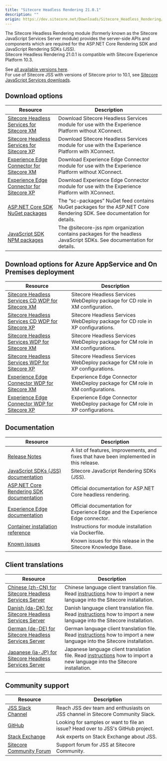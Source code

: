 ```yaml
---
title: "Sitecore Headless Rendering 21.0.1"
description: ""
origin: https://dev.sitecore.net/Downloads/Sitecore_Headless_Rendering/21x/Sitecore_Headless_Rendering_2101.aspx
---
```


The Sitecore Headless Rendering module (formerly known as the Sitecore JavaScript Services Server module) provides the server-side APIs and components which are required for the ASP.NET Core Rendering SDK and JavaScript Rendering SDKs (JSS).\
Sitecore Headless Rendering 21.0.1 is compatible with Sitecore Experience Platform 10.3.
  
See [all available versions here](/downloads/Sitecore_Headless_Rendering).\
For use of Sitecore JSS with versions of Sitecore prior to 10.1, see [Sitecore JavaScript Services downloads](/downloads/Sitecore_JavaScript_Services).

## Download options

 | Resource | Description |
 | --- | --- |
 | [Sitecore Headless Services for Sitecore XM](https://scdp.blob.core.windows.net/downloads/Sitecore%20Headless%20Rendering/21x/Sitecore%20Headless%20Rendering%202101/Secure/Sitecore%20Headless%20Services%20Server%20XM%2021.0.587.zip) | Download Sitecore Headless Services module for use with the Experience Platform without XConnect. |
 | [Sitecore Headless Services for Sitecore XP](https://scdp.blob.core.windows.net/downloads/Sitecore%20Headless%20Rendering/21x/Sitecore%20Headless%20Rendering%202101/Secure/Sitecore%20Headless%20Services%20Server%20XP%2021.0.587.zip) | Download Sitecore Headless Services module for use with the Experience Platform with XConnect. |
 | [Experience Edge Connector for Sitecore XM](https://scdp.blob.core.windows.net/downloads/Sitecore%20Headless%20Rendering/21x/Sitecore%20Headless%20Rendering%202101/Secure/Sitecore%20ExperienceEdge%20Connector%20for%20Sitecore%2010.3.0%20XM%2021.0.1%20rev.%200167.zip) | Download Experience Edge Connector module for use with the Experience Platform without XConnect. |
 | [Experience Edge Connector for Sitecore XP](https://scdp.blob.core.windows.net/downloads/Sitecore%20Headless%20Rendering/21x/Sitecore%20Headless%20Rendering%202101/Secure/Sitecore%20ExperienceEdge%20Connector%20for%20Sitecore%2010.3.0%20XP%2021.0.1%20rev.%200167.zip) | Download Experience Edge Connector module for use with the Experience Platform with XConnect. |
 | [ASP.NET Core SDK NuGet packages](https://sitecore.myget.org/feed/sc-packages/package/nuget/Sitecore.AspNet.RenderingEngine) | The “sc-packages” NuGet feed contains NuGet packages for the ASP.NET Core Rendering SDK. See documentation for details. |
 | [JavaScript SDK NPM packages](https://www.npmjs.com/org/sitecore-jss) | The @sitecore-jss npm organization contains packages for the headless JavaScript SDKs. See documentation for details. |

## Download options for Azure AppService and On Premises deployment

 | Resource | Description |
 | --- | --- |
 | [Sitecore Headless Services CD WDP for Sitecore XM](https://scdp.blob.core.windows.net/downloads/Sitecore%20Headless%20Rendering/21x/Sitecore%20Headless%20Rendering%202101/Secure/Sitecore%20Headless%20Services%20Server%20XM%20CD%2021.0.587.scwdp.zip) | Sitecore Headless Services WebDeploy package for CD role in XM configuration. |
 | [Sitecore Headless Services CD WDP for Sitecore XP](https://scdp.blob.core.windows.net/downloads/Sitecore%20Headless%20Rendering/21x/Sitecore%20Headless%20Rendering%202101/Secure/Sitecore%20Headless%20Services%20Server%20XP%20CD%2021.0.587.scwdp.zip) | Sitecore Headless Services WebDeploy package for CD role in XP configurations. |
 | [Sitecore Headless Services WDP for Sitecore XM](https://scdp.blob.core.windows.net/downloads/Sitecore%20Headless%20Rendering/21x/Sitecore%20Headless%20Rendering%202101/Secure/Sitecore%20Headless%20Services%20Server%20XM%2021.0.587.scwdp.zip) | Sitecore Headless Services WebDeploy package for CM role in XM configurations. |
 | [Sitecore Headless Services WDP for Sitecore XP](https://scdp.blob.core.windows.net/downloads/Sitecore%20Headless%20Rendering/21x/Sitecore%20Headless%20Rendering%202101/Secure/Sitecore%20Headless%20Services%20Server%20XP%2021.0.587.scwdp.zip) | Sitecore Headless Services WebDeploy package for CM role in XP configurations. |
 | [Experience Edge Connector WDP for Sitecore XM](https://scdp.blob.core.windows.net/downloads/Sitecore%20Headless%20Rendering/21x/Sitecore%20Headless%20Rendering%202101/Secure/Sitecore%20ExperienceEdge%20Connector%20for%20Sitecore%2010.3.0%20XM%2021.0.1%20rev.%200167.scwdp.zip) | Experience Edge Connector WebDeploy package for CM role in XM configurations. |
 | [Experience Edge Connector WDP for Sitecore XP](https://scdp.blob.core.windows.net/downloads/Sitecore%20Headless%20Rendering/21x/Sitecore%20Headless%20Rendering%202101/Secure/Sitecore%20ExperienceEdge%20Connector%20for%20Sitecore%2010.3.0%20XP%2021.0.1%20rev.%200167.scwdp.zip) | Experience Edge Connector WebDeploy package for CM role in XP configurations. |

## Documentation

 | Resource | Description |
 | --- | --- |
 | [Release Notes](/downloads/Sitecore_Headless_Rendering/21x/Sitecore_Headless_Rendering_2101/Release_Notes) | A list of features, improvements, and fixes that have been implemented in this release. |
 | [JavaScript SDKs (JSS) documentation](https://doc.sitecore.com/en/developers/hd/210/sitecore-headless-development/sitecore-javascript-rendering-sdks--jss-.html) | Sitecore JavaScript Rendering SDKs (JSS). |
 | [ASP.NET Core Rendering SDK documentation](https://doc.sitecore.com/en/developers/hd/210/sitecore-headless-development/index-en.html) | Official documentation for ASP.NET Core headless rendering. |
 | [Experience Edge documentation](https://doc.sitecore.com/en/developers/hd/210/sitecore-headless-development/sitecore-experience-edge-for-xm.html) | Official documentation for Experience Edge and the Experience Edge connector. |
 | [Container installation reference](https://doc.sitecore.com/en/developers/103/developer-tools/sitecore-module-reference.html) | Instructions for module installation via Dockerfile. |
 | [Known issues](https://kb.sitecore.net/articles/545609) | Known issues for this release in the Sitecore Knowledge Base. |

## Client translations

 | Resource | Description |
 | --- | --- |
 | [Chinese (zh-CN) for Sitecore Headless Services Server](https://scdp.blob.core.windows.net/downloads/Sitecore%20Headless%20Rendering/21x/Sitecore%20Headless%20Rendering%202101/Secure/Sitecore%20Headless%20Services%20Server%2021.0.587%20(zh-CN).zip) | Chinese language client translation file. Read [instructions](https://doc.sitecore.com/xp/en/users/103/sitecore-experience-platform/add-a-new-language-to-system-settings.html) how to import a new language into the Sitecore installation. |
 | [Danish (da-DK) for Sitecore Headless Services Server](https://scdp.blob.core.windows.net/downloads/Sitecore%20Headless%20Rendering/21x/Sitecore%20Headless%20Rendering%202101/Secure/Sitecore%20Headless%20Services%20Server%2021.0.587%20(da-DK).zip) | Danish language client translation file. Read [instructions](https://doc.sitecore.com/xp/en/users/103/sitecore-experience-platform/add-a-new-language-to-system-settings.html) how to import a new language into the Sitecore installation. |
 | [German (de-DE) for Sitecore Headless Services Server](https://scdp.blob.core.windows.net/downloads/Sitecore%20Headless%20Rendering/21x/Sitecore%20Headless%20Rendering%202101/Secure/Sitecore%20Headless%20Services%20Server%2021.0.587%20(de-DE).zip) | German language client translation file. Read [instructions](https://doc.sitecore.com/xp/en/users/103/sitecore-experience-platform/add-a-new-language-to-system-settings.html) how to import a new language into the Sitecore installation. |
 | [Japanese (ja-JP) for Sitecore Headless Services Server](https://scdp.blob.core.windows.net/downloads/Sitecore%20Headless%20Rendering/21x/Sitecore%20Headless%20Rendering%202101/Secure/Sitecore%20Headless%20Services%20Server%2021.0.587%20(ja-JP).zip) | Japanese language client translation file. Read [instructions](https://doc.sitecore.com/xp/en/users/103/sitecore-experience-platform/add-a-new-language-to-system-settings.html) how to import a new language into the Sitecore installation. |

## Community support

 | Resource | Description |
 | --- | --- |
 | [JSS Slack Channel](https://sitecorechat.slack.com/messages/jss) | Reach JSS dev team and enthusiasts on JSS channel in Sitecore Community Slack. |
 | [GitHub](https://github.com/sitecore/jss) | Looking for samples or want to file an issue? Head over to JSS's GitHub project. |
 | [Stack Exchange](https://sitecore.stackexchange.com/questions/tagged/jss) | Ask experts on Stack Exchange about JSS. |
 | [Sitecore Community Forum](https://community.sitecore.net/developers/f/40) | Support forum for JSS at Sitecore Community. |